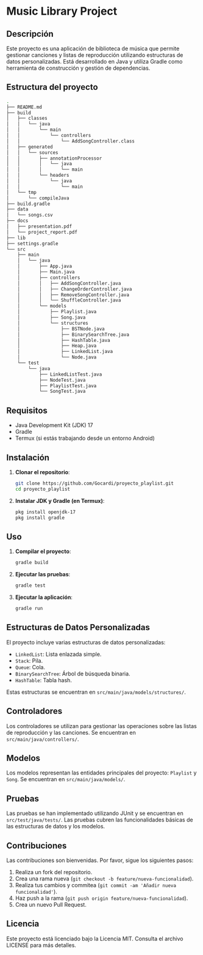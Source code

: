 # Music Library Project

## Descripción

Este proyecto es una aplicación de biblioteca de música que permite gestionar canciones y listas de reproducción utilizando estructuras de datos personalizadas. Está desarrollado en Java y utiliza Gradle como herramienta de construcción y gestión de dependencias.

## Estructura del proyecto

~~~bash 
.
├── README.md
├── build
│   ├── classes
│   │   └── java
│   │       └── main
│   │           └── controllers
│   │               └── AddSongController.class
│   ├── generated
│   │   └── sources
│   │       ├── annotationProcessor
│   │       │   └── java
│   │       │       └── main
│   │       └── headers
│   │           └── java
│   │               └── main
│   └── tmp
│       └── compileJava
├── build.gradle
├── data
│   └── songs.csv
├── docs
│   ├── presentation.pdf
│   └── project_report.pdf
├── lib
├── settings.gradle
└── src
    ├── main
    │   └── java
    │       ├── App.java
    │       ├── Main.java
    │       ├── controllers
    │       │   ├── AddSongController.java
    │       │   ├── ChangeOrderController.java
    │       │   ├── RemoveSongController.java
    │       │   └── ShuffleController.java
    │       └── models
    │           ├── Playlist.java
    │           ├── Song.java
    │           └── structures
    │               ├── BSTNode.java
    │               ├── BinarySearchTree.java
    │               ├── HashTable.java
    │               ├── Heap.java
    │               ├── LinkedList.java
    │               └── Node.java
    └── test
        └── java
            ├── LinkedListTest.java
            ├── NodeTest.java
            ├── PlaylistTest.java
            └── SongTest.java
~~~

## Requisitos

- Java Development Kit (JDK) 17
- Gradle
- Termux (si estás trabajando desde un entorno Android)

## Instalación

1. **Clonar el repositorio**:
   ```bash
   git clone https://github.com/Gocardi/proyecto_playlist.git
   cd proyecto_playlist
   ```

2. **Instalar JDK y Gradle (en Termux)**:
   ```bash
   pkg install openjdk-17
   pkg install gradle
   ```

## Uso

1. **Compilar el proyecto**:
   ```bash
   gradle build
   ```

2. **Ejecutar las pruebas**:
   ```bash
   gradle test
   ```

3. **Ejecutar la aplicación**:
   ```bash
   gradle run
   ```

## Estructuras de Datos Personalizadas

El proyecto incluye varias estructuras de datos personalizadas:

- `LinkedList`: Lista enlazada simple.
- `Stack`: Pila.
- `Queue`: Cola.
- `BinarySearchTree`: Árbol de búsqueda binaria.
- `HashTable`: Tabla hash.

Estas estructuras se encuentran en `src/main/java/models/structures/`.

## Controladores

Los controladores se utilizan para gestionar las operaciones sobre las listas de reproducción y las canciones. Se encuentran en `src/main/java/controllers/`.

## Modelos

Los modelos representan las entidades principales del proyecto: `Playlist` y `Song`. Se encuentran en `src/main/java/models/`.

## Pruebas

Las pruebas se han implementado utilizando JUnit y se encuentran en `src/test/java/tests/`. Las pruebas cubren las funcionalidades básicas de las estructuras de datos y los modelos.

## Contribuciones

Las contribuciones son bienvenidas. Por favor, sigue los siguientes pasos:

1. Realiza un fork del repositorio.
2. Crea una rama nueva (`git checkout -b feature/nueva-funcionalidad`).
3. Realiza tus cambios y commitea (`git commit -am 'Añadir nueva funcionalidad'`).
4. Haz push a la rama (`git push origin feature/nueva-funcionalidad`).
5. Crea un nuevo Pull Request.

## Licencia

Este proyecto está licenciado bajo la Licencia MIT. Consulta el archivo LICENSE para más detalles.
```